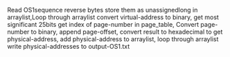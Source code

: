 Read OS1sequence reverse bytes store them as unassignedlong in arraylist,Loop through arraylist convert virtual-address to binary, get most significant 25bits get index of page-number in page_table, Convert page-number to binary, append page-offset, convert result to hexadecimal to get physical-address, add physical-address to arraylist, loop through arraylist write physical-addresses to output-OS1.txt